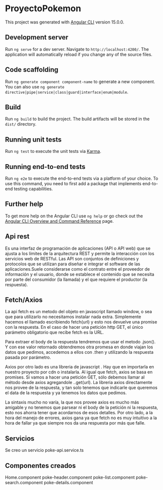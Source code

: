 # ProyectoPokemon

This project was generated with [Angular CLI](https://github.com/angular/angular-cli) version 15.0.0.

## Development server

Run `ng serve` for a dev server. Navigate to `http://localhost:4200/`. The application will automatically reload if you change any of the source files.

## Code scaffolding

Run `ng generate component component-name` to generate a new component. You can also use `ng generate directive|pipe|service|class|guard|interface|enum|module`.

## Build

Run `ng build` to build the project. The build artifacts will be stored in the `dist/` directory.

## Running unit tests

Run `ng test` to execute the unit tests via [Karma](https://karma-runner.github.io).

## Running end-to-end tests

Run `ng e2e` to execute the end-to-end tests via a platform of your choice. To use this command, you need to first add a package that implements end-to-end testing capabilities.

## Further help

To get more help on the Angular CLI use `ng help` or go check out the [Angular CLI Overview and Command Reference](https://angular.io/cli) page.

## Api rest 

Es una interfaz de programación de aplicaciones (API o API web) que se ajusta a los límites de la arquitectura REST y permite la interacción con los servicios web de RESTful. Las API son conjuntos de definiciones y protocolos que se utilizan para diseñar e integrar el software de las aplicaciones.Suele considerarse como el contrato entre el proveedor de información y el usuario, donde se establece el contenido que se necesita por parte del consumidor (la llamada) y el que requiere el productor (la respuesta).

## Fetch/Axios

La api fetch es un metodo del objeto en javascript llamado window, o sea que para utilizarlo no necesitamos instalar nada extra. Simplemente hacemos el llamado escribiendo fetch(url) y esto nos devuelve una promise con la respuesta. En el caso de hacer una petición http GET, el único parámetro obligatorio que recibe fetch es la URL.

Para extraer el body de la respuesta tendremos que usar el metodo .json(). Y con ese valor retornado obtendremos otra promesa en donde viajan los datos que pedimos, accedemos a ellos con .then y utilizando la respuesta pasada por parámetro.

Axios por otro lado es una libreria de javascript . Hay que en importarla en nuestro proyecto por cdn o instalarla. Al igual que fetch, axios se basa en promises. Si vamos a hacer una petición GET, sólo debemos llamar al método desde axios agregandole ..get(url).
La libreria axios directamente nos provee de la respuesta, y tan solo tenemos que indicarle que queremos el data de la respuesta y ya tenemos los datos que pedimos.

La sintaxis mucho no varía, la que nos provee axios es mucho más amigable y no tenemos que parsear ni el body de la petición ni la respuesta, esto nos ahorra tener que acordarnos de esos detalles. Por otro lado, a la hora del manejo de errores, axios gana ya que fetch no es muy intuitivo a la hora de fallar ya que siempre nos da una respuesta por más que falle.

## Servicios

Se creo un servicio poke-api.service.ts

## Componentes creados

Home.component
poke-header.component
poke-list.component
poke-search.component
poke-details.component
